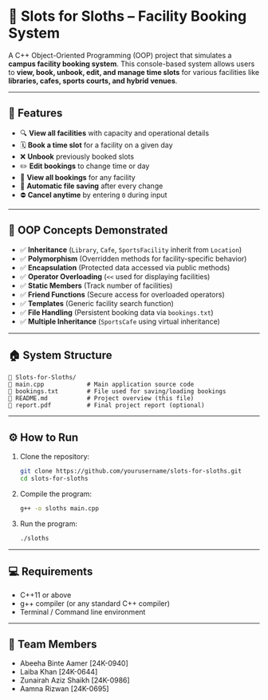 # 🦥 Slots for Sloths – Facility Booking System

A C++ Object-Oriented Programming (OOP) project that simulates a **campus facility booking system**.
This console-based system allows users to **view, book, unbook, edit, and manage time slots** for various facilities like **libraries, cafes, sports courts, and hybrid venues**.

---

## 📌 Features

* 🔍 **View all facilities** with capacity and operational details
* 🗓️ **Book a time slot** for a facility on a given day
* ❌ **Unbook** previously booked slots
* ✏️ **Edit bookings** to change time or day
* 📄 **View all bookings** for any facility
* 📀 **Automatic file saving** after every change
* ⛔ **Cancel anytime** by entering `0` during input

---

## 🧠 OOP Concepts Demonstrated

* ✅ **Inheritance** (`Library`, `Cafe`, `SportsFacility` inherit from `Location`)
* ✅ **Polymorphism** (Overridden methods for facility-specific behavior)
* ✅ **Encapsulation** (Protected data accessed via public methods)
* ✅ **Operator Overloading** (`<<` used for displaying facilities)
* ✅ **Static Members** (Track number of facilities)
* ✅ **Friend Functions** (Secure access for overloaded operators)
* ✅ **Templates** (Generic facility search function)
* ✅ **File Handling** (Persistent booking data via `bookings.txt`)
* ✅ **Multiple Inheritance** (`SportsCafe` using virtual inheritance)

---

## 🏠 System Structure

```
📁 Slots-for-Sloths/
🔽 main.cpp            # Main application source code
🔽 bookings.txt        # File used for saving/loading bookings
🔽 README.md           # Project overview (this file)
🔽 report.pdf          # Final project report (optional)
```

---

## ⚙️ How to Run

1. Clone the repository:

   ```bash
   git clone https://github.com/yourusername/slots-for-sloths.git
   cd slots-for-sloths
   ```

2. Compile the program:

   ```bash
   g++ -o sloths main.cpp
   ```

3. Run the program:

   ```bash
   ./sloths
   ```

---

## 💻 Requirements

* C++11 or above
* g++ compiler (or any standard C++ compiler)
* Terminal / Command line environment

---

## 👥 Team Members

* Abeeha Binte Aamer [24K-0940]
* Laiba Khan [24K-0644]
* Zunairah Aziz Shaikh [24K-0986]
* Aamna Rizwan [24K-0695]
